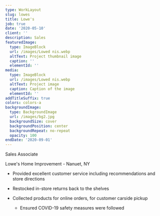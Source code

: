 ```yaml
---
type: WorkLayout
slug: lowes
title: Lowe's
job: true
date: '2020-05-10'
client: ''
description: Sales
featuredImage:
  type: ImageBlock
  url: /images/Lowed nis.webp
  altText: Project thumbnail image
  caption: ''
  elementId: ''
media:
  type: ImageBlock
  url: /images/Lowed nis.webp
  altText: Project image
  caption: Caption of the image
  elementId: ''
addTitleSuffix: true
colors: colors-a
backgroundImage:
  type: BackgroundImage
  url: /images/bg2.jpg
  backgroundSize: cover
  backgroundPosition: center
  backgroundRepeat: no-repeat
  opacity: 100
endDate: '2020-09-01'
---
```

Sales Associate

Lowe's Home Improvement - Nanuet, NY

*   Provided excellent customer service including recommendations and store directions

*   Restocked in-store returns back to the shelves

*   Collected products for online orders, for customer carside pickup
    *   Ensured COVID-19 safety measures were followed

